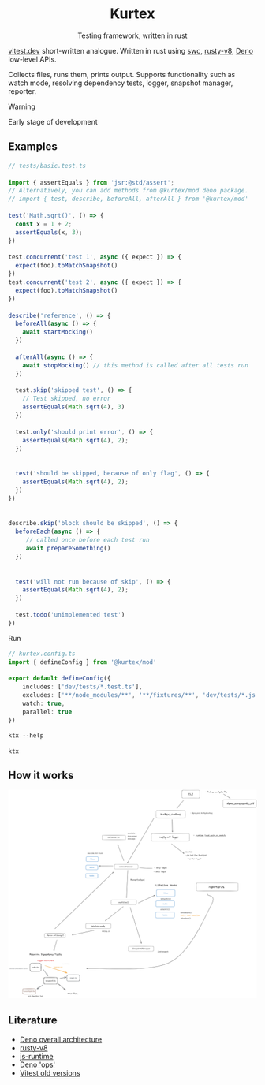 <h1 align="center">
Kurtex
</h1>
<p align="center">
Testing framework, written in rust
<p>

[vitest.dev](https://vitest.dev) short-written analogue. 
Written in rust using [swc](https://swc.rs), [rusty-v8](https://github.com/denoland/rusty_v8), [Deno](https://github.com/denoland/deno_core) low-level APIs.

Collects files, runs them, prints output. Supports functionality such as watch mode, resolving dependency tests, logger, snapshot manager, reporter.

> [!WARNING]
> Early stage of development

## Examples

```typescript
// tests/basic.test.ts

import { assertEquals } from 'jsr:@std/assert';
// Alternatively, you can add methods from @kurtex/mod deno package.
// import { test, describe, beforeAll, afterAll } from '@kurtex/mod'

test('Math.sqrt()', () => {
  const x = 1 + 2;
  assertEquals(x, 3);
})

test.concurrent('test 1', async ({ expect }) => {
  expect(foo).toMatchSnapshot()
})
test.concurrent('test 2', async ({ expect }) => {
  expect(foo).toMatchSnapshot()
})

describe('reference', () => {
  beforeAll(async () => {
    await startMocking()
  })

  afterAll(async () => {
    await stopMocking() // this method is called after all tests run
  })

  test.skip('skipped test', () => {
    // Test skipped, no error
    assertEquals(Math.sqrt(4), 3)
  })

  test.only('should print error', () => {
    assertEquals(Math.sqrt(4), 2);
  })


  test('should be skipped, because of only flag', () => {
    assertEquals(Math.sqrt(4), 2);
  })
})


describe.skip('block should be skipped', () => {
  beforeEach(async () => {
     // called once before each test run
     await prepareSomething()
  })


  test('will not run because of skip', () => {
    assertEquals(Math.sqrt(4), 2);
  })

  test.todo('unimplemented test')
})


```

Run

```typescript
// kurtex.config.ts
import { defineConfig } from '@kurtex/mod'

export default defineConfig({
    includes: ['dev/tests/*.test.ts'],
    excludes: ['**/node_modules/**', '**/fixtures/**', 'dev/tests/*.js'],
    watch: true,
    parallel: true
})
```

```shell
ktx --help

ktx
```

## How it works

![schema](./media/kurtex.png)

## Literature

- [Deno overall architecture](https://choubey.gitbook.io/internals-of-deno/architecture/overall-architecture)
- [rusty-v8](https://choubey.gitbook.io/internals-of-deno/architecture/rusty_v8)
- [js-runtime](https://choubey.gitbook.io/internals-of-deno/foundations/jsruntime)
- [Deno 'ops'](https://choubey.gitbook.io/internals-of-deno/import-and-ops/5.6-registration-of-ops)
- [Vitest old versions](https://github.com/kurtexdev/vitest)